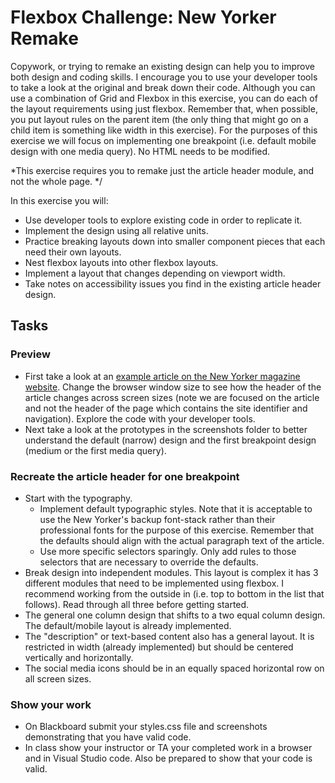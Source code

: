 # Flexbox Challenge: New Yorker Remake
Copywork, or trying to remake an existing design can help you to improve both design and coding skills. I encourage you to use your developer tools to take a look at the original and break down their code. Although you can use a combination of Grid and Flexbox in this exercise, you can do each of the layout requirements using just flexbox. Remember that, when possible, you put layout rules on the parent item (the only thing that might go on a child item is something like width in this exercise). For the purposes of this exercise we will focus on implementing one breakpoint (i.e. default mobile design with one media query). No HTML needs to be modified.

*This exercise requires you to remake just the article header module, and not the whole page. */

In this exercise you will:
- Use developer tools to explore existing code in order to replicate it.
- Implement the design using all relative units.
- Practice breaking layouts down into smaller component pieces that each need their own layouts.
- Nest flexbox layouts into other flexbox layouts.
- Implement a layout that changes depending on viewport width.
- Take notes on accessibility issues you find in the existing article header design.

## Tasks
### Preview
- First take a look at an [example article on the New Yorker magazine website](https://www.newyorker.com/tech/annals-of-technology/how-beeple-crashed-the-art-world). Change the browser window size to see how the header of the article changes across screen sizes (note we are focused on the article and not the header of the page which contains the site identifier and navigation). Explore the code with your developer tools.
- Next take a look at the prototypes in the screenshots folder to better understand the default (narrow) design and the first breakpoint design (medium or the first media query).

### Recreate the article header for one breakpoint
- Start with the typography.
  - Implement default typographic styles. Note that it is acceptable to use the New Yorker's backup font-stack rather than their professional fonts for the purpose of this exercise. Remember that the defaults should align with the actual paragraph text of the article.
  - Use more specific selectors sparingly. Only add rules to those selectors that are necessary to override the defaults.
 - Break design into independent modules. This layout is complex it has 3 different modules that need to be implemented using flexbox. I recommend working from the outside in (i.e. top to bottom in the list that follows). Read through all three before getting started.
  - The general one column design that shifts to a two equal column design. The default/mobile layout is already implemented.
  - The "description" or text-based content also has a general layout. It is restricted in width (already implemented) but should be centered vertically and horizontally.
  - The social media icons should be in an equally spaced horizontal row on all screen sizes.

### Show your work
- On Blackboard submit your styles.css file and screenshots demonstrating that you have valid code.
- In class show your instructor or TA your completed work in a browser and in Visual Studio code. Also be prepared to show that your code is valid.
